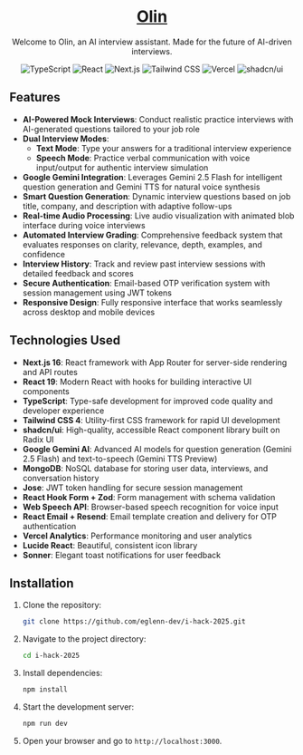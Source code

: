 <div align="center">
    <h1><a href="https://olin.help" target="_blank">Olin</a></h1>
    <p>Welcome to Olin, an AI interview assistant. Made for the future of AI-driven interviews.</p>
    <p></p>
    <p>
        <img alt="TypeScript" src="https://img.shields.io/badge/-TypeScript-3178C6?style=flat-square&logo=typescript&logoColor=white" />
        <img alt="React" src="https://img.shields.io/badge/-React-61DAFB?style=flat-square&logo=react&logoColor=white" />
        <img alt="Next.js" src="https://img.shields.io/badge/-Next.js-000000?style=flat-square&logo=next.js&logoColor=white" />
        <img alt="Tailwind CSS" src="https://img.shields.io/badge/-Tailwind%20CSS-38B2AC?style=flat-square&logo=tailwind-css&logoColor=white" />
        <img alt="Vercel" src="https://img.shields.io/badge/-Vercel-000000?style=flat-square&logo=vercel&logoColor=white" />
        <img alt="shadcn/ui" src="https://img.shields.io/badge/-shadcn%2Fui-111827?style=flat-square&logo=shadcnui&logoColor=white" />
    </p>
</div>

## Features

- **AI-Powered Mock Interviews**: Conduct realistic practice interviews with AI-generated questions tailored to your job role
- **Dual Interview Modes**:
    - **Text Mode**: Type your answers for a traditional interview experience
    - **Speech Mode**: Practice verbal communication with voice input/output for authentic interview simulation
- **Google Gemini Integration**: Leverages Gemini 2.5 Flash for intelligent question generation and Gemini TTS for natural voice synthesis
- **Smart Question Generation**: Dynamic interview questions based on job title, company, and description with adaptive follow-ups
- **Real-time Audio Processing**: Live audio visualization with animated blob interface during voice interviews
- **Automated Interview Grading**: Comprehensive feedback system that evaluates responses on clarity, relevance, depth, examples, and confidence
- **Interview History**: Track and review past interview sessions with detailed feedback and scores
- **Secure Authentication**: Email-based OTP verification system with session management using JWT tokens
- **Responsive Design**: Fully responsive interface that works seamlessly across desktop and mobile devices

## Technologies Used

- **Next.js 16**: React framework with App Router for server-side rendering and API routes
- **React 19**: Modern React with hooks for building interactive UI components
- **TypeScript**: Type-safe development for improved code quality and developer experience
- **Tailwind CSS 4**: Utility-first CSS framework for rapid UI development
- **shadcn/ui**: High-quality, accessible React component library built on Radix UI
- **Google Gemini AI**: Advanced AI models for question generation (Gemini 2.5 Flash) and text-to-speech (Gemini TTS Preview)
- **MongoDB**: NoSQL database for storing user data, interviews, and conversation history
- **Jose**: JWT token handling for secure session management
- **React Hook Form + Zod**: Form management with schema validation
- **Web Speech API**: Browser-based speech recognition for voice input
- **React Email + Resend**: Email template creation and delivery for OTP authentication
- **Vercel Analytics**: Performance monitoring and user analytics
- **Lucide React**: Beautiful, consistent icon library
- **Sonner**: Elegant toast notifications for user feedback

## Installation

1. Clone the repository:
    ```bash
    git clone https://github.com/eglenn-dev/i-hack-2025.git
    ```
2. Navigate to the project directory:
    ```bash
    cd i-hack-2025
    ```
3. Install dependencies:
    ```bash
    npm install
    ```
4. Start the development server:

    ```bash
    npm run dev
    ```

5. Open your browser and go to `http://localhost:3000`.

